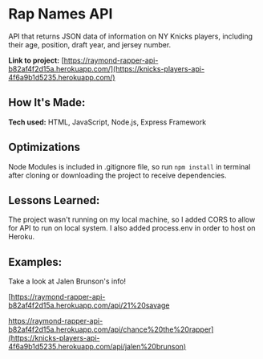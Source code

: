 # Rap Names API
API that returns JSON data of information on NY Knicks players, including their age, position, draft year, and jersey number. 

**Link to project:** [https://raymond-rapper-api-b82af4f2d15a.herokuapp.com/](https://knicks-players-api-4f6a9b1d5235.herokuapp.com/)

## How It's Made:

**Tech used:** HTML, JavaScript, Node.js, Express Framework

## Optimizations
Node Modules is included in .gitignore file, so run `npm install` in terminal after cloning or downloading the project to receive dependencies. 

## Lessons Learned:

The project wasn't running on my local machine, so I added CORS to allow for API to run on local system. I also added process.env in order to host on Heroku.

## Examples:
Take a look at Jalen Brunson's info!

[https://raymond-rapper-api-b82af4f2d15a.herokuapp.com/api/21%20savage

https://raymond-rapper-api-b82af4f2d15a.herokuapp.com/api/chance%20the%20rapper](https://knicks-players-api-4f6a9b1d5235.herokuapp.com/api/jalen%20brunson)


